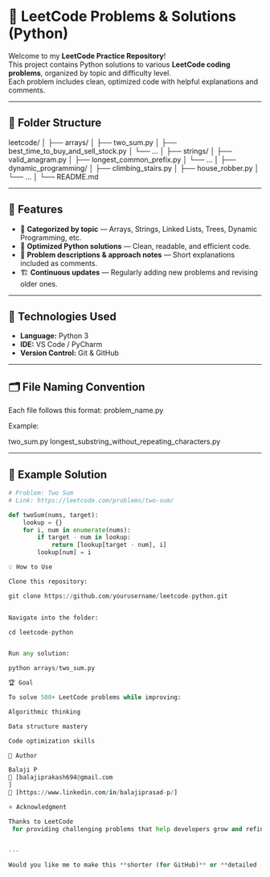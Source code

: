 # 🧠 LeetCode Problems & Solutions (Python)

Welcome to my **LeetCode Practice Repository**!  
This project contains Python solutions to various **LeetCode coding problems**, organized by topic and difficulty level.  
Each problem includes clean, optimized code with helpful explanations and comments.

---

## 📁 Folder Structure

leetcode/
│
├── arrays/
│ ├── two_sum.py
│ ├── best_time_to_buy_and_sell_stock.py
│ └── ...
│
├── strings/
│ ├── valid_anagram.py
│ ├── longest_common_prefix.py
│ └── ...
│
├── dynamic_programming/
│ ├── climbing_stairs.py
│ ├── house_robber.py
│ └── ...
│
└── README.md


---

## 🚀 Features

- 🧩 **Categorized by topic** — Arrays, Strings, Linked Lists, Trees, Dynamic Programming, etc.  
- 🧠 **Optimized Python solutions** — Clean, readable, and efficient code.  
- 💬 **Problem descriptions & approach notes** — Short explanations included as comments.  
- 🏗️ **Continuous updates** — Regularly adding new problems and revising older ones.

---

## 🧰 Technologies Used

- **Language:** Python 3  
- **IDE:** VS Code / PyCharm  
- **Version Control:** Git & GitHub  

---

## 🗂️ File Naming Convention

Each file follows this format:
problem_name.py


Example:


two_sum.py
longest_substring_without_repeating_characters.py


---

## 🧩 Example Solution

```python
# Problem: Two Sum
# Link: https://leetcode.com/problems/two-sum/

def twoSum(nums, target):
    lookup = {}
    for i, num in enumerate(nums):
        if target - num in lookup:
            return [lookup[target - num], i]
        lookup[num] = i

💡 How to Use

Clone this repository:

git clone https://github.com/yourusername/leetcode-python.git


Navigate into the folder:

cd leetcode-python


Run any solution:

python arrays/two_sum.py

🏆 Goal

To solve 500+ LeetCode problems while improving:

Algorithmic thinking

Data structure mastery

Code optimization skills

👤 Author

Balaji P
📧 [balajiprakash694@gmail.com
]
💼 [https://www.linkedin.com/in/balajiprasad-p/]

⭐ Acknowledgment

Thanks to LeetCode
 for providing challenging problems that help developers grow and refine their skills.


---

Would you like me to make this **shorter (for GitHub)** or **detailed (for a portfolio project)**  or **detailed (for a portfolio project)** version?
